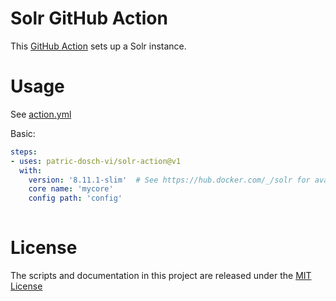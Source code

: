 # Solr GitHub Action

This [GitHub Action](https://github.com/features/actions) sets up a Solr instance.

# Usage

See [action.yml](action.yml)

Basic:
```yaml
steps:
- uses: patric-dosch-vi/solr-action@v1
  with:
    version: '8.11.1-slim'  # See https://hub.docker.com/_/solr for available versions
    core name: 'mycore'
    config path: 'config'
    
```

# License

The scripts and documentation in this project are released under the [MIT License](LICENSE)
